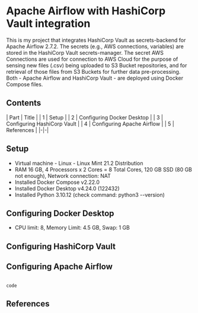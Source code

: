 # Apache Airflow with HashiCorp Vault integration
This is my project that integrates HashiCorp Vault as secrets-backend for Apache Airflow 2.7.2.
The secrets (e.g., AWS connections, variables) are stored in the HashiCorp Vault secrets-manager.
The secret AWS Connections are used for connection to AWS Cloud for the purpose of sensing new files (.csv) being uploaded to S3 Bucket repositories, and for retrieval of those files from S3 Buckets for further data pre-processing.
Both - Apache Airflow and HashiCorp Vault - are deployed using Docker Compose files.

## Contents
| Part | Title |
|  1  | Setup |
|  2  | Configuring Docker Desktop |
|  3  | Configuring HashiCorp Vault |
|  4  | Configuring Apache Airflow |
|  5  | References |
|-|-|

## Setup
- Virtual machine - Linux - Linux Mint 21.2 Distribution
- RAM 16 GB, 4 Processors x 2 Cores = 8 Total Cores, 120 GB SSD (80 GB not enough), Network connection: NAT
- Installed Docker Compose v2.22.0
- Installed Docker Desktop v4.24.0 (122432)
- Installed Python 3.10.12 (check command: python3 --version)

## Configuring Docker Desktop
- CPU limit: 8, Memory Limit: 4.5 GB, Swap: 1 GB

## Configuring HashiCorp Vault

## Configuring Apache Airflow
```

```

`code`

## References
